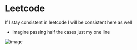 # Leetcode
If I stay consistent in leetcode I will be consistent here as well 


- Imagine passing half the cases just my one line 

![image](https://user-images.githubusercontent.com/112793420/217611214-cc3d345e-5c22-4f35-8c22-6d697ccb12a6.png)
